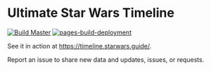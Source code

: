 # Ultimate Star Wars Timeline

[![Build Master](https://github.com/DavidLozzi/starwars-timeline/actions/workflows/node.js.yml/badge.svg)](https://github.com/DavidLozzi/starwars-timeline/actions/workflows/node.js.yml)
[![pages-build-deployment](https://github.com/DavidLozzi/starwars-timeline/actions/workflows/pages/pages-build-deployment/badge.svg?branch=master)](https://github.com/DavidLozzi/starwars-timeline/actions/workflows/pages/pages-build-deployment)

See it in action at https://timeline.starwars.guide/.

Report an issue to share new data and updates, issues, or requests.

